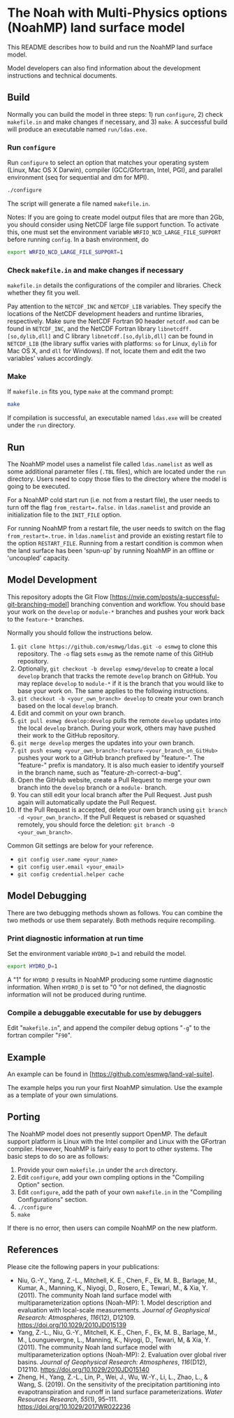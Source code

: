# The Noah with Multi-Physics options (NoahMP) land surface model

This README describes how to build and run the NoahMP land surface model.

Model developers can also find information about the development instructions and technical documents.

## Build

Normally you can build the model in three steps: 1) run `configure`, 2) check `makefile.in` and make changes if necessary, and 3) `make`. A successful build will produce an executable named `run/ldas.exe`.

### Run `configure`

Run `configure` to select an option that matches your operating system (Linux, Mac OS X Darwin), compiler (GCC/Gfortran, Intel, PGI), and parallel environment (seq for sequential and dm for MPI).

```bash
./configure
```

The script will generate a file named `makefile.in`.

Notes: If you are going to create model output files that are more than 2Gb, you should consider using NetCDF large file support function. To activate this, one must set the environment variable `WRFIO_NCD_LARGE_FILE_SUPPORT` before running `config`. In a bash environment, do
```bash
export WRFIO_NCD_LARGE_FILE_SUPPORT=1
```

### Check `makefile.in` and make changes if necessary

`makefile.in` details the configurations of the compiler and libraries. Check whether they fit you well.

Pay attention to the `NETCDF_INC` and `NETCDF_LIB` variables. They specify the locations of the NetCDF development headers and runtime libraries, respectively. Make sure the NetCDF Fortran 90 header `netcdf.mod` can be found in `NETCDF_INC`, and the NetCDF Fortran library `libnetcdff.[so,dylib,dll]` and C library `libnetcdf.[so,dylib,dll]` can be found in `NETCDF_LIB` (the library suffix varies with platforms: `so` for Linux, `dylib` for Mac OS X, and `dll` for Windows). If not, locate them and edit the two variables' values accordingly. 

### Make

If `makefile.in` fits you, type `make` at the command prompt:

```bash
make
```

If compilation is successful, an executable named `ldas.exe` will be created under the `run` directory.

## Run

The NoahMP model uses a namelist file called `ldas.namelist` as well as some additional parameter files (`.TBL` files), which are located under the `run` directory. Users need to copy those files to the directory where the model is going to be executed.

For a NoahMP cold start run (i.e. not from a restart file), the user needs to turn off the flag `from_restart=.false.` in `ldas.namelist` and provide an initialization file to the `INIT_FILE` option.

For running NoahMP from a restart file, the user needs to switch on the flag `from_restart=.true.` in `ldas.namelist` and provide an existing restart file to the option `RESTART_FILE`. Running from a restart condition is common when the land surface has been
'spun-up' by running NoahMP in an offline or 'uncoupled' capacity.

## Model Development

This repository adopts the Git Flow [<https://nvie.com/posts/a-successful-git-branching-model>] branching convention and workflow. You should base your work on the `develop` or `module-*` branches and pushes your work back to the `feature-*` branches.

Normally you should follow the instructions below.

1. `git clone https://github.com/esmwg/ldas.git -o esmwg` to clone this repository. The `-o` flag sets `esmwg` as the remote name of this GitHub repository.
2. Optionally, `git checkout -b develop esmwg/develop` to create a local `develop` branch that tracks the remote `develop` branch on GitHub. You may replace `develop` to `module-*` if it is the branch that you would like to base your work on. The same applies to the following instructions.
3. `git checkout -b <your_own_branch> develop` to create your own branch based on the local `develop` branch.
4. Edit and commit on your own branch.
5. `git pull esmwg develop:develop` pulls the remote `develop` updates into the local `develop` branch. During your work, others may have pushed their work to the GitHub repository.
6. `git merge develop` merges the updates into your own branch.
7. `git push eswmg <your_own_branch>:feature-<your_branch_on_GitHub>` pushes your work to a GitHub branch prefixed by "feature-". The "feature-" prefix is mandatory. It is also much easier to identify yourself in the branch name, such as "feature-zh-correct-a-bug".
8. Open the GitHub website, create a Pull Request to merge your own branch into the `develop` branch or a `module-` branch.
9. You can still edit your local branch after the Pull Request. Just push again will automatically update the Pull Request.
10. If the Pull Request is accepted, delete your own branch using `git branch -d <your_own_branch>`. If the Pull Request is rebased or squashed remotely, you should force the deletion: `git branch -D <your_own_branch>`.

Common Git settings are below for your reference.

- `git config user.name <your_name>`
- `git config user.email <your_email>`
- `git config credential.helper cache`

## Model Debugging

There are two debugging methods shown as follows. You can combine the two methods or use them separately. Both methods require recompiling.

### Print diagnostic information at run time

Set the environment variable `HYDRO_D=1` and rebuild the model.

```bash
export HYDRO_D=1
```

A "1" for `HYDRO_D` results in NoahMP producing some runtime diagnostic information.
When `HYDRO_D` is set to "0 "or not defined, the diagnostic information will not be produced
during runtime.

### Compile a debuggable executable for use by debuggers

Edit "`makefile.in`", and append the compiler debug options "`-g`" to the fortran compiler "`F90`".

## Example

An example can be found in [<https://github.com/esmwg/land-val-suite>].

The example helps you run your first NoahMP simulation. Use the example as a template of your own simulations.

## Porting

The NoahMP model does not presently support OpenMP. The default support platform is Linux
with the Intel compiler and Linux with the GFortran compiler. However, NoahMP is fairly easy to port to other systems.
The basic steps to do so are as follows:

1. Provide your own `makefile.in` under the `arch` directory.
2. Edit `configure`, add your own compling options in the "Compiling Option" section.
3. Edit `configure`, add the path of your own `makefile.in` in the "Compiling Configurations" section.
4. `./configure`
5. `make`

If there is no error, then users can compile  NoahMP on the new platform.

## References

Please cite the following papers in your publications:

- Niu, G.-Y., Yang, Z.-L., Mitchell, K. E., Chen, F., Ek, M. B., Barlage, M., Kumar, A., Manning, K., Niyogi, D., Rosero, E., Tewari, M., & Xia, Y. (2011). The community Noah land surface model with multiparameterization options (Noah-MP): 1. Model description and evaluation with local-scale measurements. _Journal of Geophysical Research: Atmospheres_, _116_(12), D12109. <https://doi.org/10.1029/2010JD015139>
- Yang, Z.-L., Niu, G.-Y., Mitchell, K. E., Chen, F., Ek, M. B., Barlage, M., M., Lounguevergne, L., Manning, K., Niyogi, D., Tewari, M, & Xia, Y. (2011). The community Noah land surface model with multiparameterization options (Noah-MP): 2. Evaluation over global river basins. _Journal of Geophysical Research: Atmospheres_, _116_(D12), D12110. <https://doi.org/10.1029/2010JD015140>
- Zheng, H., Yang, Z.-L., Lin, P., Wei, J., Wu, W.-Y., Li, L., Zhao, L., & Wang, S. (2019). On the sensitivity of the precipitation partitioning into evapotranspiration and runoff in land surface parameterizations. _Water Resources Research_, _55_(1), 95–111. <https://doi.org/10.1029/2017WR022236>
